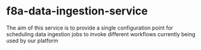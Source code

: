 # f8a-data-ingestion-service
The aim of this service is to provide a single configuration point for scheduling data ingestion jobs to invoke different workflows currently being used by our platform
